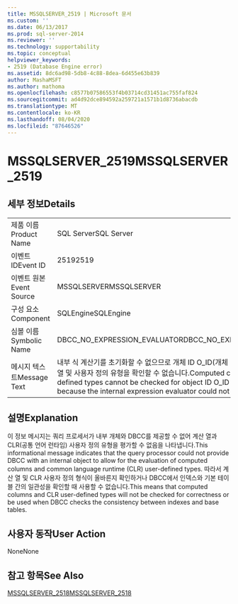 ```yaml
---
title: MSSQLSERVER_2519 | Microsoft 문서
ms.custom: ''
ms.date: 06/13/2017
ms.prod: sql-server-2014
ms.reviewer: ''
ms.technology: supportability
ms.topic: conceptual
helpviewer_keywords:
- 2519 (Database Engine error)
ms.assetid: 8dc6ad98-5db8-4c88-8dea-6d455e63b839
author: MashaMSFT
ms.author: mathoma
ms.openlocfilehash: c8577b07586553f4b03714cd31451ac755faf824
ms.sourcegitcommit: ad4d92dce894592a259721a1571b1d8736abacdb
ms.translationtype: MT
ms.contentlocale: ko-KR
ms.lasthandoff: 08/04/2020
ms.locfileid: "87646526"
---
```

# <a name="mssqlserver_2519"></a><span data-ttu-id="48f5f-102">MSSQLSERVER_2519</span><span class="sxs-lookup"><span data-stu-id="48f5f-102">MSSQLSERVER_2519</span></span>
    
## <a name="details"></a><span data-ttu-id="48f5f-103">세부 정보</span><span class="sxs-lookup"><span data-stu-id="48f5f-103">Details</span></span>  
  
|||  
|-|-|  
|<span data-ttu-id="48f5f-104">제품 이름</span><span class="sxs-lookup"><span data-stu-id="48f5f-104">Product Name</span></span>|<span data-ttu-id="48f5f-105">SQL Server</span><span class="sxs-lookup"><span data-stu-id="48f5f-105">SQL Server</span></span>|  
|<span data-ttu-id="48f5f-106">이벤트 ID</span><span class="sxs-lookup"><span data-stu-id="48f5f-106">Event ID</span></span>|<span data-ttu-id="48f5f-107">2519</span><span class="sxs-lookup"><span data-stu-id="48f5f-107">2519</span></span>|  
|<span data-ttu-id="48f5f-108">이벤트 원본</span><span class="sxs-lookup"><span data-stu-id="48f5f-108">Event Source</span></span>|<span data-ttu-id="48f5f-109">MSSQLSERVER</span><span class="sxs-lookup"><span data-stu-id="48f5f-109">MSSQLSERVER</span></span>|  
|<span data-ttu-id="48f5f-110">구성 요소</span><span class="sxs-lookup"><span data-stu-id="48f5f-110">Component</span></span>|<span data-ttu-id="48f5f-111">SQLEngine</span><span class="sxs-lookup"><span data-stu-id="48f5f-111">SQLEngine</span></span>|  
|<span data-ttu-id="48f5f-112">심볼 이름</span><span class="sxs-lookup"><span data-stu-id="48f5f-112">Symbolic Name</span></span>|<span data-ttu-id="48f5f-113">DBCC_NO_EXPRESSION_EVALUATOR</span><span class="sxs-lookup"><span data-stu-id="48f5f-113">DBCC_NO_EXPRESSION_EVALUATOR</span></span>|  
|<span data-ttu-id="48f5f-114">메시지 텍스트</span><span class="sxs-lookup"><span data-stu-id="48f5f-114">Message Text</span></span>|<span data-ttu-id="48f5f-115">내부 식 계산기를 초기화할 수 없으므로 개체 ID O_ID(개체 "O_NAME")에 대해 계산 열 및 사용자 정의 유형을 확인할 수 없습니다.</span><span class="sxs-lookup"><span data-stu-id="48f5f-115">Computed columns and user-defined types cannot be checked for object ID O_ID (object "O_NAME") because the internal expression evaluator could not be initialized.</span></span>|  
  
## <a name="explanation"></a><span data-ttu-id="48f5f-116">설명</span><span class="sxs-lookup"><span data-stu-id="48f5f-116">Explanation</span></span>  
 <span data-ttu-id="48f5f-117">이 정보 메시지는 쿼리 프로세서가 내부 개체와 DBCC를 제공할 수 없어 계산 열과 CLR(공통 언어 런타임) 사용자 정의 유형을 평가할 수 없음을 나타냅니다.</span><span class="sxs-lookup"><span data-stu-id="48f5f-117">This informational message indicates that the query processor could not provide DBCC with an internal object to allow for the evaluation of computed columns and common language runtime (CLR) user-defined types.</span></span> <span data-ttu-id="48f5f-118">따라서 계산 열 및 CLR 사용자 정의 형식이 올바른지 확인하거나 DBCC에서 인덱스와 기본 테이블 간의 일관성을 확인할 때 사용할 수 없습니다.</span><span class="sxs-lookup"><span data-stu-id="48f5f-118">This means that computed columns and CLR user-defined types will not be checked for correctness or be used when DBCC checks the consistency between indexes and base tables.</span></span>  
  
## <a name="user-action"></a><span data-ttu-id="48f5f-119">사용자 동작</span><span class="sxs-lookup"><span data-stu-id="48f5f-119">User Action</span></span>  
 <span data-ttu-id="48f5f-120">None</span><span class="sxs-lookup"><span data-stu-id="48f5f-120">None</span></span>  
  
## <a name="see-also"></a><span data-ttu-id="48f5f-121">참고 항목</span><span class="sxs-lookup"><span data-stu-id="48f5f-121">See Also</span></span>  
 [<span data-ttu-id="48f5f-122">MSSQLSERVER_2518</span><span class="sxs-lookup"><span data-stu-id="48f5f-122">MSSQLSERVER_2518</span></span>](mssqlserver-2518-database-engine-error.md)  
  
  
